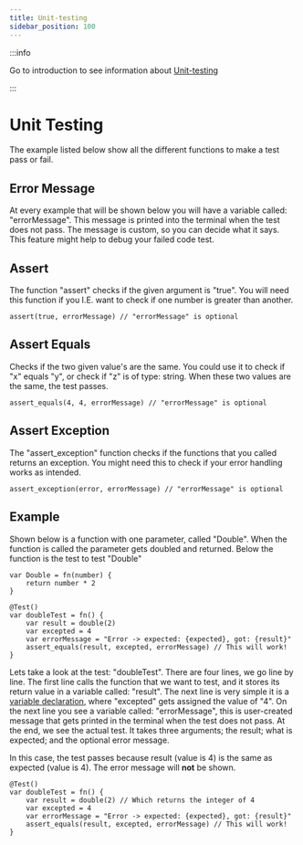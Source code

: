 ```yaml
---
title: Unit-testing
sidebar_position: 100
---
```


:::info

Go to introduction to see information about [Unit-testing](introduction)

:::

# Unit Testing

The example listed below show all the different functions to make a test pass or fail.

## Error Message

At every example that will be shown below you will have a variable called: "errorMessage". This message is printed
into the terminal when the test does not pass. The message is custom, so you can decide what it says. This feature
might help to debug your failed code test.

## Assert

The function "assert" checks if the given argument is "true". You will need this function if you I.E. want to check
if one number is greater than another.

```loop
assert(true, errorMessage) // "errorMessage" is optional
```

## Assert Equals

Checks if the two given value's are the same. You could use it to check if "x" equals "y",
or check if "z" is of type: string. When these two values are the same, the test passes.

```loop
assert_equals(4, 4, errorMessage) // "errorMessage" is optional
```

## Assert Exception

The "assert_exception" function checks if the functions that you called returns an exception.
You might need this to check if your error handling works as intended.

```loop
assert_exception(error, errorMessage) // "errorMessage" is optional
```

## Example

Shown below is a function with one parameter, called "Double". When the function is called the parameter gets doubled and returned.
Below the function is the test to test "Double"

```loop
var Double = fn(number) {
    return number * 2
}

@Test()
var doubleTest = fn() {
    var result = double(2)
    var excepted = 4
    var errorMessage = "Error -> expected: {expected}, got: {result}"
    assert_equals(result, excepted, errorMessage) // This will work!
}
```

Lets take a look at the test: "doubleTest". There are four lines, we go line by line. The first line calls the function
that we want to test, and it stores its return value in a variable called: "result". The next line is very simple
it is a [variable declaration](../concepts/variables), where "excepted" gets assigned the value of "4". On the next line you see
a variable called: "errorMessage", this is user-created message that gets printed in the terminal when the test does not pass.
At the end, we see the actual test. It takes three arguments; the result; what is expected; and the optional error message.

In this case, the test passes because result (value is 4) is the same as expected (value is 4). The error message 
will **not** be shown.

```loop
@Test()
var doubleTest = fn() {
    var result = double(2) // Which returns the integer of 4                                       
    var excepted = 4
    var errorMessage = "Error -> expected: {expected}, got: {result}"
    assert_equals(result, excepted, errorMessage) // This will work!
}
```
